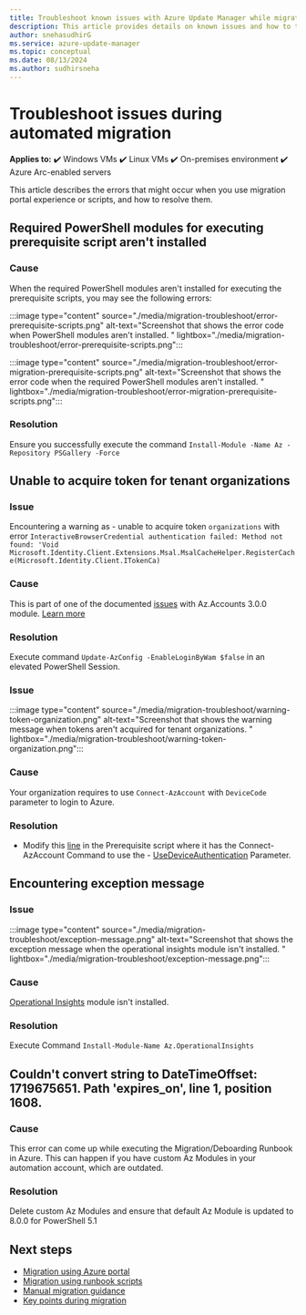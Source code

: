 ```yaml
---
title: Troubleshoot known issues with Azure Update Manager while migrating from Automation Update Management
description: This article provides details on known issues and how to troubleshoot any problems when migrating from Automation Update Management to Azure Update Manager
author: snehasudhirG
ms.service: azure-update-manager
ms.topic: conceptual
ms.date: 08/13/2024
ms.author: sudhirsneha
---
```


# Troubleshoot issues during automated migration

**Applies to:** :heavy_check_mark: Windows VMs :heavy_check_mark: Linux VMs :heavy_check_mark: On-premises environment :heavy_check_mark: Azure Arc-enabled servers

This article describes the errors that might occur when you use migration portal experience or scripts, and how to resolve them.

## Required PowerShell modules for executing prerequisite script aren't installed

### Cause

When the required PowerShell modules aren't installed for executing the prerequisite scripts, you may see the following errors:

:::image type="content" source="./media/migration-troubleshoot/error-prerequisite-scripts.png" alt-text="Screenshot that shows the error code when PowerShell modules aren't installed. " lightbox="./media/migration-troubleshoot/error-prerequisite-scripts.png":::

:::image type="content" source="./media/migration-troubleshoot/error-migration-prerequisite-scripts.png" alt-text="Screenshot that shows the error code when the required PowerShell modules aren't installed. " lightbox="./media/migration-troubleshoot/error-migration-prerequisite-scripts.png":::

### Resolution

Ensure you successfully execute the command `Install-Module -Name Az -Repository PSGallery -Force`

## Unable to acquire token for tenant organizations 

### Issue

Encountering a warning as - unable to acquire token `organizations` with error `InteractiveBrowserCredential authentication failed: Method not found: 'Void Microsoft.Identity.Client.Extensions.Msal.MsalCacheHelper.RegisterCache(Microsoft.Identity.Client.ITokenCa)`

### Cause

This is part of one of the documented [issues](https://github.com/Azure/azure-powershell/issues/25005) with Az.Accounts 3.0.0 module. [Learn more](https://learn.microsoft.com/answers/questions/1342970/warning-unable-to-acquire-token-for-tenant-organiz)

### Resolution

Execute command `Update-AzConfig -EnableLoginByWam $false` in an elevated PowerShell Session.

### Issue

:::image type="content" source="./media/migration-troubleshoot/warning-token-organization.png" alt-text="Screenshot that shows the warning message when tokens aren't acquired for tenant organizations. " lightbox="./media/migration-troubleshoot/warning-token-organization.png":::

### Cause

Your organization requires to use `Connect-AzAccount`  with `DeviceCode` parameter to login to Azure.

### Resolution

- Modify this [line](https://github.com/azureautomation/Preqrequisite-for-Migration-from-Azure-Automation-Update-Management-to-Azure-Update-Manager/blob/1750c1758cf9be93153a24b6eb9bfccc174ce66b/MigrationPrerequisites.ps1) in the Prerequisite script where it has the Connect-AzAccount Command to use the - [UseDeviceAuthentication](/powershell/module/az.accounts/connect-azaccount) Parameter.


## Encountering exception message

### Issue

:::image type="content" source="./media/migration-troubleshoot/exception-message.png" alt-text="Screenshot that shows the exception message when the operational insights module isn't installed. " lightbox="./media/migration-troubleshoot/exception-message.png":::

### Cause

[Operational Insights](/powershell/module/az.operationalinsights/) module isn't installed. 

### Resolution

Execute Command `Install-Module-Name Az.OperationalInsights`

## Couldn't convert string to DateTimeOffset: 1719675651. Path 'expires_on', line 1, position 1608.

### Cause

This error can come up while executing the Migration/Deboarding Runbook in Azure. This can happen if you have custom Az Modules in your automation account, which are outdated.

### Resolution

Delete custom Az Modules and ensure that default Az Module is updated to 8.0.0 for PowerShell 5.1

## Next steps

- [Migration using Azure portal](migration-using-portal.md)
- [Migration using runbook scripts](migration-using-runbook-scripts.md)
- [Manual migration guidance](migration-manual.md)
- [Key points during migration](migration-key-points.md)